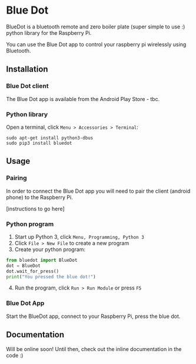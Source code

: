 
# Blue Dot

BlueDot is a bluetooth remote and zero boiler plate (super simple to use :) python library for the Raspberry Pi. 

You can use the Blue Dot app to control your raspberry pi wirelessly using Bluetooth.

## Installation

### Blue Dot client

The Blue Dot app is available from the Android Play Store - tbc.

### Python library

Open a terminal, click `Menu > Accessories > Terminal`:

```
sudo apt-get install python3-dbus
sudo pip3 install bluedot
```

## Usage

### Pairing

In order to connect the Blue Dot app you will need to pair the client (android phone) to the Raspberry Pi.

[instructions to go here]

### Python program

1. Start up Python 3, click `Menu, Programming, Python 3`
2. Click `File > New File` to create a new program
3. Create your python program:

```python
from bluedot import BlueDot
dot = BlueDot
dot.wait_for_press()
print("You pressed the blue dot!")
```

4. Run the program, click `Run > Run Module` or press `F5`

### Blue Dot App

Start the BlueDot app, connect to your Raspberry Pi, press the blue dot. 

## Documentation

Will be online soon!  Until then, check out the inline documentation in the code :)